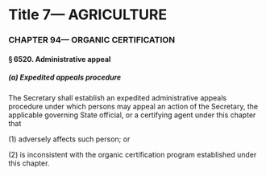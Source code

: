 
# Title 7— AGRICULTURE
### CHAPTER 94— ORGANIC CERTIFICATION
#### § 6520. Administrative appeal
##### (a) Expedited appeals procedure

The Secretary shall establish an expedited administrative appeals procedure under which persons may appeal an action of the Secretary, the applicable governing State official, or a certifying agent under this chapter that

(1) adversely affects such person; or

(2) is inconsistent with the organic certification program established under this chapter.
